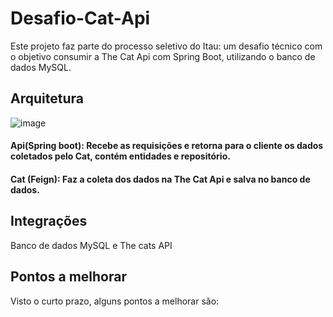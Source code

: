 # Desafio-Cat-Api

Este projeto faz parte do processo seletivo do Itau: um desafio técnico com o objetivo consumir a The Cat Api com Spring
Boot, utilizando o banco de dados MySQL.

## Arquitetura

![image](https://user-images.githubusercontent.com/88193030/169151059-17189b8c-07ea-474b-8b28-6c00410a3b0e.png)

#### Api(Spring boot): Recebe as requisições e retorna para o cliente os dados coletados pelo Cat, contém entidades e repositório.

#### Cat (Feign): Faz a coleta dos dados na The Cat Api e salva no banco de dados.

## Integrações

Banco de dados MySQL e The cats API

## Pontos a melhorar

Visto o curto prazo, alguns pontos a melhorar são: 



